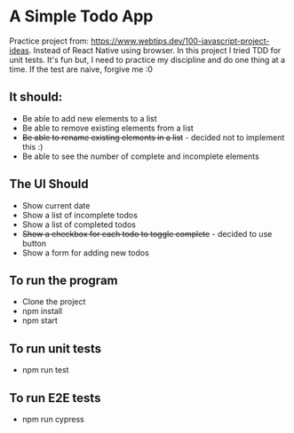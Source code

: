 # A Simple Todo App
Practice project from: https://www.webtips.dev/100-javascript-project-ideas. Instead of React Native using browser. In this project I tried TDD for unit tests. It's fun but, I need to practice my discipline and do one thing at a time. If the test are naive, forgive me :0

## It should:
* Be able to add new elements to a list
* Be able to remove existing elements from a list
* ~~Be able to rename existing elements in a list~~ - decided not to implement this :)
* Be able to see the number of complete and incomplete elements

## The UI Should
* Show current date
* Show a list of incomplete todos
* Show a list of completed todos
* ~~Show a checkbox for each todo to toggle complete~~ - decided to use button
* Show a form for adding new todos

## To run the program
* Clone the project
* npm install
* npm start

## To run unit tests
* npm run test

## To run E2E tests
* npm run cypress